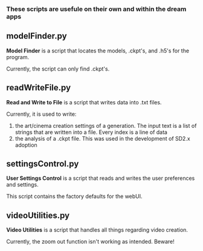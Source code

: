 ### These scripts are usefule on their own and within the dream apps

## modelFinder.py
**Model Finder** is a script that locates the models, .ckpt's, and .h5's for the program.

Currently, the script can only find .ckpt's.

## readWriteFile.py
**Read and Write to File** is a script that writes data into .txt files.

Currently, it is used to write:
1) the art/cinema creation settings of a generation. The input text is a list of strings that are written into a file. Every index is a line of data
2) the analysis of a .ckpt file. This was used in the development of SD2.x adoption

## settingsControl.py
**User Settings Control** is a script that reads and writes the user preferences and settings.

This script contains the factory defaults for the webUI.

## videoUtilities.py
**Video Utilities** is a script that handles all things regarding video creation.

Currently, the zoom out function isn't working as intended. Beware!

